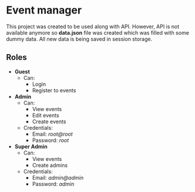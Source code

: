 # Event manager

This project was created to be used along with API. However, API is not available anymore so **data.json** file was created which was filled with some dummy data. All new data is being saved in session storage.

## Roles

- **Guest**
  - Can: 
     - Login
     - Register to events
- **Admin**
  - Can: 
     - View events
     - Edit events
     - Create events
  - Credentials:
     - Email: *root@root*
     - Password: *root*
- **Super Admin**
  - Can: 
     - View events
     - Create admins
  - Credentials:
     - Email: *admin@admin*
     - Password: *admin*



